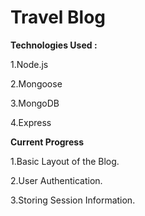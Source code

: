 # Travel Blog 

**Technologies Used :**

1.Node.js

2.Mongoose

3.MongoDB

4.Express

**Current Progress**

1.Basic Layout of the Blog.

2.User Authentication.

3.Storing Session Information.



